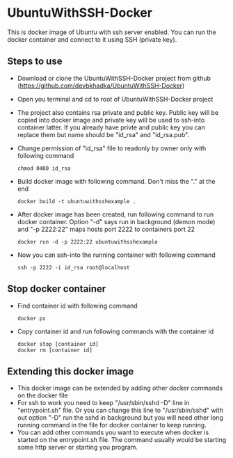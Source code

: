 # UbuntuWithSSH-Docker
This is docker image of Ubuntu with ssh server enabled. You can run the docker container and connect to it using SSH (private key).

## Steps to use
- Download or clone the UbuntuWithSSH-Docker project from github (https://github.com/devbkhadka/UbuntuWithSSH-Docker)
- Open you terminal and cd to root of UbuntuWithSSH-Docker project
- The project also contains rsa private and public key. Public key will be copied into docker image and private key will be used to ssh-into container latter. If you already have privte and public key you can replace them but name should be "id_rsa" and "id_rsa.pub".
- Change permission of "id_rsa" file to readonly by owner only with following command
      
      chmod 0400 id_rsa
      
      
- Build docker image with following command. Don't miss the "." at the end
      
      docker build -t ubuntuwithsshexample .
      
      
- After docker image has been created, run following command to run docker container. Option "-d" says run in background (demon mode) and "-p 2222:22" maps hosts port 2222 to containers port 22
      
      docker run -d -p 2222:22 ubuntuwithsshexample
      
      
- Now you can ssh-into the running container with following command
      
      ssh -p 2222 -i id_rsa root@localhost
      
      
## Stop docker container
- Find container id with following command
      
      docker ps
      
      
- Copy container id and run following commands with the container id
      
      docker stop [container id]
      docker rm [container id]
      
      
## Extending this docker image
- This docker image can be extended by adding other docker commands on the docker file 
- For ssh to work you need to keep "/usr/sbin/sshd -D" line in "entrypoint.sh" file. Or you can change this line to "/usr/sbin/sshd" with out option "-D" run the sshd in background but you will need other long running command in the file for docker container to keep running.
- You can add other commands you want to execute when docker is started on the entrypoint.sh file. The command usually would be starting some http server or starting you program.
